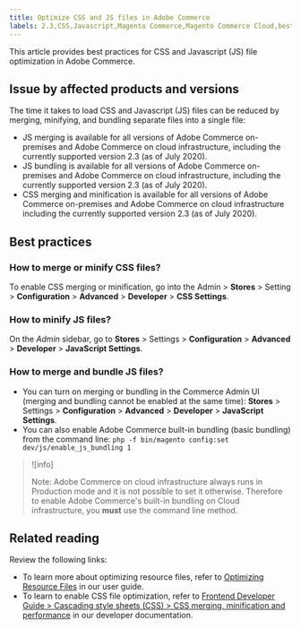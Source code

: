 ```yaml
---
title: Optimize CSS and JS files in Adobe Commerce
labels: 2.3,CSS,Javascript,Magento Commerce,Magento Commerce Cloud,best practices,configuration,file optimization,performance,Adobe Commerce,cloud infrastructure
---
```


This article provides best practices for CSS and Javascript (JS) file optimization in Adobe Commerce.

## Issue by affected products and versions

The time it takes to load CSS and Javascript (JS) files can be reduced by merging, minifying, and bundling separate files into a single file:

* JS merging is available for all versions of Adobe Commerce on-premises and Adobe Commerce on cloud infrastructure, including the currently supported version 2.3 (as of July 2020).
* JS bundling is available for all versions of Adobe Commerce on-premises and Adobe Commerce on cloud infrastructure, including the currently supported version 2.3 (as of July 2020).
* CSS merging and minification is available for all versions of Adobe Commerce on-premises and Adobe Commerce on cloud infrastructure including the currently supported version 2.3 (as of July 2020).

## Best practices

### How to merge or minify CSS files?

To enable CSS merging or minification, go into the Admin > **Stores** > Setting > **Configuration** > **Advanced** > **Developer** > **CSS Settings**.

### How to minify JS files?

On the *Admin* sidebar, go to **Stores** > Settings > **Configuration** > **Advanced** > **Developer** > **JavaScript Settings**.

### How to merge and bundle JS files?

* You can turn on merging or bundling in the Commerce Admin UI (merging and bundling cannot be enabled at the same time): **Stores** > Settings > **Configuration** > **Advanced** > **Developer** > **JavaScript Settings**.
* You can also enable Adobe Commerce built-in bundling (basic bundling) from the command line: `php -f bin/magento config:set dev/js/enable_js_bundling 1`

>![info]
>
>Note: Adobe Commerce on cloud infrastructure always runs in Production mode and it is not possible to set it otherwise. Therefore to enable Adobe Commerce's built-in bundling on Cloud infrastructure, you **must** use the command line method.

## Related reading

Review the following links:

* To learn more about optimizing resource files, refer to [Optimizing Resource Files](https://docs.magento.com/user-guide/system/file-optimization.html) in our user guide.  
* To learn to enable CSS file optimization, refer to [Frontend Developer Guide > Cascading style sheets (CSS) > CSS merging, minification and performance](https://devdocs.magento.com/guides/v2.3/frontend-dev-guide/css-topics/css-overview.html#css-merging-minification-and-performance) in our developer documentation.
